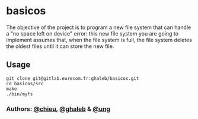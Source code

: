 # basicos

The objective of the project is to program a new file system that can handle a "no space left on device" error: this new file system you are going to implement assumes that, when the file system is full, the file system deletes the oldest files until it can store the new file.

## Usage
```
git clone git@gitlab.eurecom.fr:ghaleb/basicos.git
cd basicos/src
make
./bin/myfs
```


### Authors: [@chieu](https://gitlab.eurecom.fr/chieu), [@ghaleb](https://gitlab.eurecom.fr/ghaleb) & [@ung](https://gitlab.eurecom.fr/ung)